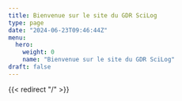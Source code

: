 ```yaml
---
title: Bienvenue sur le site du GDR SciLog
type: page
date: "2024-06-23T09:46:44Z"
menu:
  hero:
    weight: 0
    name: "Bienvenue sur le site du GDR SciLog"
draft: false
---
```



{{< redirect "/" >}}

